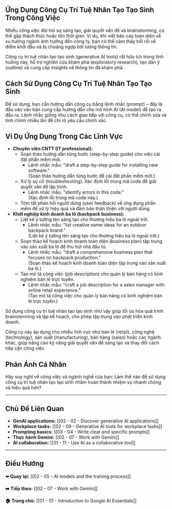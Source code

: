 ## Ứng Dụng Công Cụ Trí Tuệ Nhân Tạo Tạo Sinh Trong Công Việc

Nhiều công việc đòi hỏi sự sáng tạo, giải quyết vấn đề và brainstorming, có thể gặp thách thức hoặc tốn thời gian. Ví dụ, khi viết báo cáo toàn diện về xu hướng ngành ảnh hưởng đến công ty, bạn có thể cảm thấy bối rối về điểm khởi đầu và bị choáng ngợp bởi lượng thông tin.

Công cụ trí tuệ nhân tạo tạo sinh (generative AI tools) rất hữu ích trong tình huống này, hỗ trợ nghiên cứu khám phá (exploratory research), tạo dàn ý (outline) và cung cấp insights về thông tin đã khám phá.

## Cách Sử Dụng Công Cụ Trí Tuệ Nhân Tạo Tạo Sinh

Để sử dụng, bạn cần hướng dẫn công cụ bằng lệnh nhắc (prompt) – đây là đầu vào văn bản cung cấp hướng dẫn cho mô hình AI (AI model) để tạo ra đầu ra. Lệnh nhắc giống như cách giao tiếp với công cụ, có thể chỉnh sửa và tinh chỉnh nhiều lần để chỉ rõ yêu cầu chính xác.

## Ví Dụ Ứng Dụng Trong Các Lĩnh Vực

- **Chuyên viên CNTT (IT professional):**
  - Soạn thảo hướng dẫn từng bước (step-by-step guide) cho việc cài đặt phần mềm mới.
    - Lệnh nhắc mẫu: "draft a step-by-step guide for installing new software."  
       (Soạn thảo hướng dẫn từng bước để cài đặt phần mềm mới.)
  - Xử lý sự cố (troubleshooting): Xác định lỗi trong mã code để giải quyết vấn đề lập trình.
    - Lệnh nhắc mẫu: "identify errors in this code."  
       (Xác định lỗi trong mã code này.)
  - Tóm tắt phản hồi người dùng (user feedback) về ứng dụng phần mềm để xử lý hiệu quả và đảm bảo thân thiện với người dùng.
- **Khởi nghiệp kinh doanh ba lô (backpack business):**
  - Liệt kê ý tưởng tên sáng tạo cho thương hiệu ba lô ngoài trời.
    - Lệnh nhắc mẫu: "list creative name ideas for an outdoor backpack brand."  
       (Liệt kê ý tưởng tên sáng tạo cho thương hiệu ba lô ngoài trời.)
  - Soạn thảo kế hoạch kinh doanh toàn diện (business plan) tập trung vào sản xuất ba lô để thu hút nhà đầu tư.
    - Lệnh nhắc mẫu: "draft a comprehensive business plan that focuses on backpack production."  
       (Soạn thảo kế hoạch kinh doanh toàn diện tập trung vào sản xuất ba lô.)
  - Tạo mô tả công việc (job description) cho quản lý bán hàng có kinh nghiệm bán lẻ trực tuyến.
    - Lệnh nhắc mẫu: "craft a job description for a sales manager with online retail experience."  
       (Tạo mô tả công việc cho quản lý bán hàng có kinh nghiệm bán lẻ trực tuyến.)

Sử dụng công cụ trí tuệ nhân tạo tạo sinh như vậy giúp tối ưu hóa quá trình brainstorming và lập kế hoạch, cho phép tập trung vào phát triển kinh doanh.

Công cụ này áp dụng cho nhiều lĩnh vực như bán lẻ (retail), công nghệ (technology), sản xuất (manufacturing), bán hàng (sales) hoặc các ngành khác, giúp nâng cao kỹ năng giải quyết vấn đề sáng tạo và thay đổi cách tiếp cận công việc.

## Phản Ánh Cá Nhân

Hãy suy nghĩ về công việc và ngành nghề của bạn: Làm thế nào để sử dụng công cụ trí tuệ nhân tạo tạo sinh nhằm hoàn thành nhiệm vụ nhanh chóng và hiệu quả hơn?

---

## Chủ Đề Liên Quan

- **GenAI applications:** [[02 - 02 - Discover generative AI applications]]
- **Workplace tasks:** [[02 - 09 - Generative AI tools for workplace tasks]]
- **Prompting basics:** [[03 - 04 - Write clear and specific prompts]]
- **Thực hành Gemini:** [[02 - 07 - Work with Gemini]]
- **AI collaboration:** [[01 - 11 - Use AI as a collaborative tool]]

---

## Điều Hướng

**⬅️ Quay lại:** [[02 - 05 - AI models and the training process]]

**➡️ Tiếp theo:** [[02 - 07 - Work with Gemini]]

**🏠 Trang chủ:** [[01 - 01 - Introduction to Google AI Essentials]]
